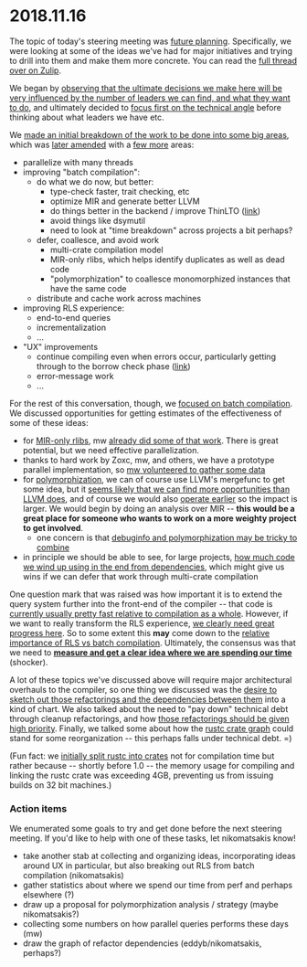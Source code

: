 # 2018.11.16

The topic of today's steering meeting was [future
planning](https://rust-lang.zulipchat.com/#narrow/stream/131828-t-compiler/subject/steering.20meeting.202018-11-16/near/147822055). Specifically,
we were looking at some of the ideas we've had for major initiatives
and trying to drill into them and make them more concrete. You can
read the [full thread over on
Zulip](https://rust-lang.zulipchat.com/#narrow/stream/131828-t-compiler/topic/steering.20meeting.202018-11-16).

We began by [observing that the ultimate decisions we make here will be very influenced by the number of leaders we can find, and what they want to do](https://rust-lang.zulipchat.com/#narrow/stream/131828-t-compiler/subject/steering.20meeting.202018-11-16/near/147822224), and ultimately decided to [focus first on the technical angle](https://rust-lang.zulipchat.com/#narrow/stream/131828-t-compiler/subject/steering.20meeting.202018-11-16/near/147822373) before thinking about what leaders we have etc.

We [made an initial breakdown of the work to be done into some big areas](https://rust-lang.zulipchat.com/#narrow/stream/131828-t-compiler/subject/steering.20meeting.202018-11-16/near/147822529), which was [later amended](https://rust-lang.zulipchat.com/#narrow/stream/131828-t-compiler/subject/steering.20meeting.202018-11-16/near/147823187) with a [few more](https://rust-lang.zulipchat.com/#narrow/stream/131828-t-compiler/subject/steering.20meeting.202018-11-16/near/147823299) areas:

- parallelize with many threads
- improving "batch compilation":
  - do what we do now, but better:
    - type-check faster, trait checking, etc
    - optimize MIR and generate better LLVM
    - do things better in the backend / improve ThinLTO ([link](https://rust-lang.zulipchat.com/#narrow/stream/131828-t-compiler/subject/steering.20meeting.202018-11-16/near/147823284))
    - avoid things like dsymutil
    - need to look at "time breakdown" across projects a bit perhaps?
  - defer, coallesce, and avoid work
    - multi-crate compilation model
    - MIR-only rlibs, which helps identify duplicates as well as dead code
    - "polymorphization" to coallesce monomorphized instances that have the same code
  - distribute and cache work across machines
- improving RLS experience:
  - end-to-end queries
  - incrementalization
  - ...
- "UX" improvements
  - continue compiling even when errors occur, particularly getting through to the borrow check phase ([link](https://rust-lang.zulipchat.com/#narrow/stream/131828-t-compiler/subject/steering.20meeting.202018-11-16/near/147823465))
  - error-message work
  - ...
  
For the rest of this conversation, though, we [focused on batch compilation](https://rust-lang.zulipchat.com/#narrow/stream/131828-t-compiler/subject/steering.20meeting.202018-11-16/near/147823187). We discussed opportunities for getting estimates of the effectiveness of some of these ideas:

- for [MIR-only rlibs](https://github.com/rust-lang/rust/issues/38913), mw [already did some of that work](https://github.com/rust-lang/rust/issues/38913#issuecomment-369584928). There is great potential, but we need effective parallelization.
- thanks to hard work by Zoxc, mw, and others, we have a prototype parallel implementation, so [mw volunteered to gather some data](https://rust-lang.zulipchat.com/#narrow/stream/131828-t-compiler/subject/steering.20meeting.202018-11-16/near/147825002)
- for [polymorphization](https://rust-lang.zulipchat.com/#narrow/stream/131828-t-compiler/subject/steering.20meeting.202018-11-16/near/147823725), we can of course use LLVM's mergefunc to get some idea, but it [seems likely that we can find more opportunities than LLVM does](https://rust-lang.zulipchat.com/#narrow/stream/131828-t-compiler/subject/steering.20meeting.202018-11-16/near/147824096), and of course we would also [operate earlier](https://rust-lang.zulipchat.com/#narrow/stream/131828-t-compiler/subject/steering.20meeting.202018-11-16/near/147823876) so the impact is larger. We would  begin by doing an analysis over MIR -- **this would be a great place for someone who wants to work on a more weighty project to get involved**.
  - one concern is that [debuginfo and polymorphization may be tricky to combine](https://rust-lang.zulipchat.com/#narrow/stream/131828-t-compiler/subject/steering.20meeting.202018-11-16/near/147824173)
- in principle we should be able to see, for large projects, [how much code we wind up using in the end from dependencies](https://rust-lang.zulipchat.com/#narrow/stream/131828-t-compiler/subject/steering.20meeting.202018-11-16/near/147824478), which might give us wins if we can defer that work through multi-crate compilation

One question mark that was raised was how important it is to extend the query system further into the front-end of the compiler -- that code is [currently usually pretty fast relative to compilation as a whole](https://rust-lang.zulipchat.com/#narrow/stream/131828-t-compiler/subject/steering.20meeting.202018-11-16/near/147824592). However, if we want to really transform the RLS experience, [we clearly need great progress here](https://rust-lang.zulipchat.com/#narrow/stream/131828-t-compiler/subject/steering.20meeting.202018-11-16/near/147824733). So to some extent this **may** come down to the [relative importance of RLS vs batch compilation](https://rust-lang.zulipchat.com/#narrow/stream/131828-t-compiler/subject/steering.20meeting.202018-11-16/near/147824754). Ultimately, the consensus was that we need to [**measure and get a clear idea where we are spending our time**](https://rust-lang.zulipchat.com/#narrow/stream/131828-t-compiler/subject/steering.20meeting.202018-11-16/near/147824772) (shocker).

A lot of these topics we've discussed above will require major architectural overhauls to the compiler, so one thing we discussed was the [desire to sketch out those refactorings and the dependencies between them](https://rust-lang.zulipchat.com/#narrow/stream/131828-t-compiler/subject/steering.20meeting.202018-11-16/near/147824592) into a kind of chart. We also talked about the need to "pay down" technical debt through cleanup refactorings, and how [those refactorings should be given high priority](https://rust-lang.zulipchat.com/#narrow/stream/131828-t-compiler/subject/steering.20meeting.202018-11-16/near/147825118). Finally, we talked some about how the [rustc crate graph](https://rust-lang.zulipchat.com/#narrow/stream/131828-t-compiler/subject/steering.20meeting.202018-11-16/near/147825213) could stand for some reorganization -- this perhaps falls under technical debt. =)

(Fun fact: we [initially split rustc into crates](https://github.com/rust-lang/rust/pull/19002) not for compilation time but rather because -- shortly before 1.0 -- the memory usage for compiling and linking the rustc crate was exceeding 4GB, preventing us from issuing builds on 32 bit machines.)

### Action items

We enumerated some goals to try and get done before the next steering meeting. If you'd like to help with one of these tasks, let nikomatsakis know!

- take another stab at collecting and organizing ideas, incorporating ideas around UX in particular, but also breaking out RLS from batch compilation (nikomatsakis)
- gather statistics about where we spend our time from perf and perhaps elsewhere (?)
- draw up a proposal for polymorphization analysis / strategy (maybe nikomatsakis?)
- collecting some numbers on how parallel queries performs these days (mw)
- draw the graph of refactor dependencies (eddyb/nikomatsakis, perhaps?)